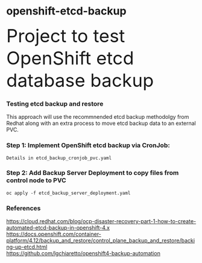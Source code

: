 # openshift-etcd-backup
<font size=20>
Project to test OpenShift etcd database backup
</font>

### Testing etcd backup and restore 
This approach will use the recommnended etcd backup methodolgy from Redhat along with an extra process to move etcd backup data to an external PVC.<br>

### Step 1: Implement OpenShift etcd backup via CronJob:
```
Details in etcd_backup_cronjob_pvc.yaml
```

### Step 2: Add Backup Server Deployment to copy files from control node to PVC
```
oc apply -f etcd_backup_server_deployment.yaml
```

### References
https://cloud.redhat.com/blog/ocp-disaster-recovery-part-1-how-to-create-automated-etcd-backup-in-openshift-4.x <br>
https://docs.openshift.com/container-platform/4.12/backup_and_restore/control_plane_backup_and_restore/backing-up-etcd.html <br>
https://github.com/lgchiaretto/openshift4-backup-automation <br>